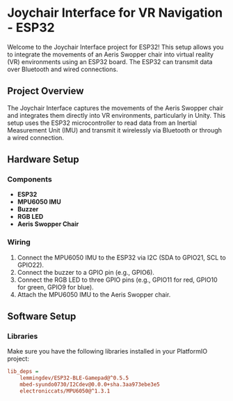 # Joychair Interface for VR Navigation - ESP32

Welcome to the Joychair Interface project for ESP32! This setup allows you to integrate the movements of an Aeris Swopper chair into virtual reality (VR) environments using an ESP32 board. The ESP32 can transmit data over Bluetooth and wired connections.

## Project Overview

The Joychair Interface captures the movements of the Aeris Swopper chair and integrates them directly into VR environments, particularly in Unity. This setup uses the ESP32 microcontroller to read data from an Inertial Measurement Unit (IMU) and transmit it wirelessly via Bluetooth or through a wired connection.

## Hardware Setup

### Components
- **ESP32**
- **MPU6050 IMU**
- **Buzzer**
- **RGB LED**
- **Aeris Swopper Chair**

### Wiring
1. Connect the MPU6050 IMU to the ESP32 via I2C (SDA to GPIO21, SCL to GPIO22).
2. Connect the buzzer to a GPIO pin (e.g., GPIO6).
3. Connect the RGB LED to three GPIO pins (e.g., GPIO11 for red, GPIO10 for green, GPIO9 for blue).
4. Attach the MPU6050 IMU to the Aeris Swopper chair.

## Software Setup

### Libraries
Make sure you have the following libraries installed in your PlatformIO project:

```ini
lib_deps = 
    lemmingdev/ESP32-BLE-Gamepad@^0.5.5
    mbed-syundo0730/I2Cdev@0.0.0+sha.3aa973ebe3e5
    electroniccats/MPU6050@^1.3.1

